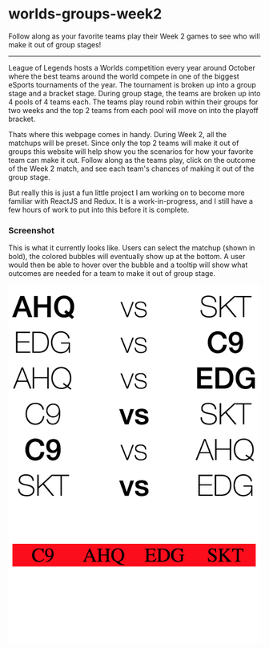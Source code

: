 # worlds-groups-week2
Follow along as your favorite teams play their Week 2 games to see who will make it out of group stages!

------

League of Legends hosts a Worlds competition every year around October where the best teams around the world compete in one of the biggest eSports tournaments of the year. The tournament is broken up into a group stage and a bracket stage. During group stage, the teams are broken up into 4 pools of 4 teams each. The teams play round robin within their groups for two weeks and the top 2 teams from each pool will move on into the playoff bracket.

Thats where this webpage comes in handy. During Week 2, all the matchups will be preset. Since only the top 2 teams will make it out of groups this website will help show you the scenarios for how your favorite team can make it out. Follow along as the teams play, click on the outcome of the Week 2 match, and see each team's chances of making it out of the group stage.

But really this is just a fun little project I am working on to become more familiar with ReactJS and Redux. It is a work-in-progress, and I still have a few hours of work to put into this before it is complete.

### Screenshot
This is what it currently looks like. Users can select the matchup (shown in bold), the colored bubbles will eventually show up at the bottom. A user would then be able to hover over the bubble and a tooltip will show what outcomes are needed for a team to make it out of group stage.

![Alt text](screenshots/current-12-10-17.png?raw=true "Current")